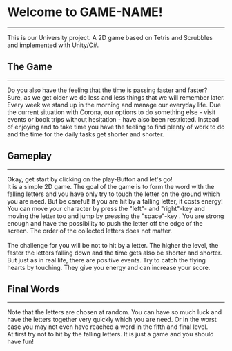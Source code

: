 ﻿# Welcome to GAME-NAME!

- - - 
This is our University project. A 2D game based on Tetris and Scrubbles and implemented with Unity/C#.


## The Game
- - -
Do you also have the feeling that the time is passing faster and faster?
<br />Sure, as we get older we do less and less things that we will remember later. Every week we stand up in the morning and manage our everyday life.
Due the current situation with Corona, our options to do something else - visit events or book trips without hesitation - have also been restricted. Instead of enjoying and to take time you have the feeling to find plenty of work to do and the time for the daily tasks get shorter and shorter.


## Gameplay
- - -
Okay, get start by clicking on the play-Button and let's go!
<br />It is a simple 2D game. The goal of the game is to form the word with the falling letters and you have only try to touch the letter on the ground which you are need. But be careful! If you are hit by a falling letter, it costs energy!
<br />You can move your character by press the "left"- and "right"-key and moving the letter too and jump by pressing the "space"-key . You are strong enough and have the possibility to push the letter off the edge of the screen. The order of the collected letters does not matter.
<br />
<br />The challenge for you will be not to hit by a letter. The higher the level, the faster the letters falling down and the time gets also be shorter and shorter. But just as in real life, there are positive events. Try to catch the flying hearts by touching. They give you energy and can increase your score. 


## Final Words
- - -
Note that the letters are chosen at random. You can have so much luck and have the letters together very quickly which you are need. Or in the worst case you may not even have reached a word in the fifth and final level.
<br />At first try not to hit by the falling letters. It is just a game and you should have fun!